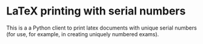 # LaTeX printing with serial numbers

This is a a Python client to print latex documents with unique serial numbers (for use, for example, in creating
uniquely numbered exams). 


